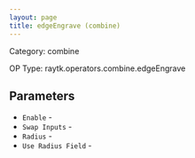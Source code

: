 ```yaml
---
layout: page
title: edgeEngrave (combine)
---
```


Category: combine

OP Type: raytk.operators.combine.edgeEngrave

## Parameters

* `Enable` - 
* `Swap Inputs` - 
* `Radius` - 
* `Use Radius Field` -
